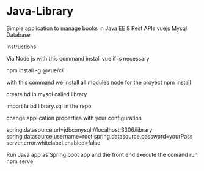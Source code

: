 # Java-Library

Simple application to manage books in
Java EE 8
Rest APIs
vuejs
Mysql Database


Instructions

Via Node js
with this command install vue if is necessary

npm install -g @vue/cli

with this command we install all modules node for the proyect
npm install

create bd in mysql called library

import la bd library.sql in the repo

change application properties with your configuration

spring.datasource.url=jdbc:mysql://localhost:3306/library 
spring.datasource.username=root
spring.datasource.password=yourPass
server.error.whitelabel.enabled=false



Run Java app as Spring boot app and the front end execute the comand  run npm serve
